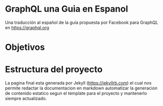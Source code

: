 

# GraphQL una Guia en Espanol
Una traducción al español de la guía propuesta por Facebook para GraphQL en https://graphql.org

# Objetivos

# Estructura del proyecto

La pagina final esta generada por Jekyll (https://jekyllrb.com) el cual nos permite redactar la documentacion en markdown automatizar la generacion de contenido estatico segun el template para el proyecto y mantenerlo siempre actualizado.

